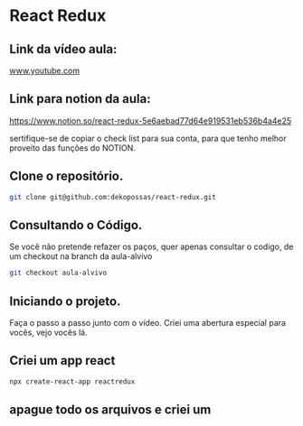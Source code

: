 # React Redux

## Link da vídeo aula:
www.youtube.com

## Link para notion da aula:
https://www.notion.so/react-redux-5e6aebad77d64e919531eb536b4a4e25

sertifique-se de copiar o check list para sua conta, para que tenho melhor proveito das funções do NOTION.

## Clone o repositório.
```bash
git clone git@github.com:dekopossas/react-redux.git
```

## Consultando o Código.
Se você não pretende refazer os paços, quer apenas consultar o codigo, de um checkout na branch da aula-alvivo
```bash
git checkout aula-alvivo
```

## Iniciando o projeto.
Faça o passo a passo junto com o vídeo. Criei uma abertura especial para vocês, vejo vocês lá.

## Criei um app react
```bash
npx create-react-app reactredux
```

## apague todo os arquivos e criei um 
